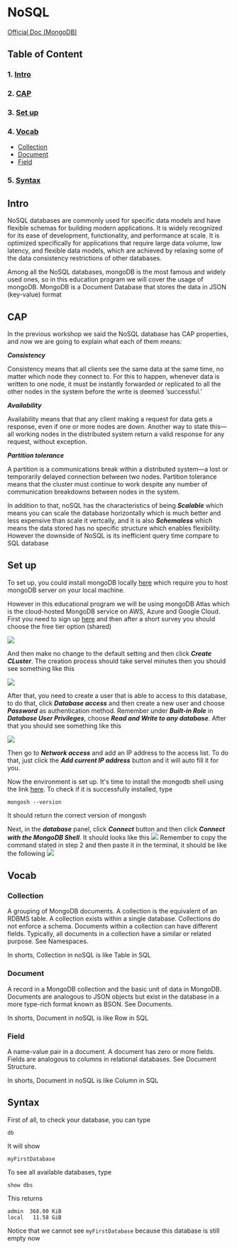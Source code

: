 # NoSQL

[Official Doc (MongoDB)](https://www.mongodb.com/)

## Table of Content
### 1. [Intro](#intro)
### 2. [CAP](#cap)
### 3. [Set up](#set-up)
### 4. [Vocab](#vocab)
* [Collection](#collection)
* [Document](#document)
* [Field](#field)
### 5. [Syntax](#syntax)


## Intro
NoSQL databases are commonly used for specific data models and have flexible schemas for building modern applications. It is widely recognized for its ease of development, functionality, and performance at scale. It is optimized specifically for applications that require large data volume, low latency, and flexible data models, which are achieved by relaxing some of the data consistency restrictions of other databases.

Among all the NoSQL databases, mongoDB is the most famous and widely used ones, so in this education program we will cover the usage of mongoDB. MongoDB is a Document Database that stores the data in JSON (key-value) format 



## CAP
In the previous workshop we said the NoSQL database has CAP properties, and now we are going to explain what each of them means:

***Consistency***

Consistency means that all clients see the same data at the same time, no matter which node they connect to. For this to happen, whenever data is written to one node, it must be instantly forwarded or replicated to all the other nodes in the system before the write is deemed ‘successful.’

***Availability***

Availability means that that any client making a request for data gets a response, even if one or more nodes are down. Another way to state this—all working nodes in the distributed system return a valid response for any request, without exception.

***Partition tolerance***

A partition is a communications break within a distributed system—a lost or temporarily delayed connection between two nodes. Partition tolerance means that the cluster must continue to work despite any number of communication breakdowns between nodes in the system.

In addition to that, noSQL has the characteristics of being ***Scalable*** which means you can scale the database horizontally which is much better and less expensive than scale it vertcally, and it is also ***Schemaless*** which means the data stored has no specific structure which enables flexibility. However the downside of NoSQL is its inefficient query time compare to SQL database

## Set up

To set up, you could install mongoDB locally [here](https://www.mongodb.com/try/download/community) which require you to host mongoDB server on your local machine.

However in this educational program we will be using mongoDB Atlas which is the cloud-hosted MongoDB service on AWS, Azure and Google Cloud. First you need to sign up [here](https://www.mongodb.com/cloud/atlas/lp/try2?utm_source=google&utm_campaign=gs_americas_united_states_search_core_brand_atlas_desktop&utm_term=mongodb%20atlas&utm_medium=cpc_paid_search&utm_ad=e&utm_ad_campaign_id=12212624338&adgroup=115749704063&gclid=Cj0KCQjw-JyUBhCuARIsANUqQ_ImIQY_Mb_pGFM9p8nyOZ33mqomnm2WbYeyIoOUQD8FvPq_mTNa9YwaAijDEALw_wcB) and then after a short survey you should choose the free tier option (shared)

![](free.png)

And then make no change to the default setting and then click ***Create CLuster***. The creation process should take servel minutes then you should see something like this

![](db.png)

After that, you need to create a user that is able to access to this database, to do that, click ***Database access*** and then create a new user and choose ***Password*** as authentication method. Remember under ***Built-in Role*** in ***Database User Privileges***, choose ***Read and Write to any database***. After that you should see something like this

![](user.png)

Then go to ***Network access*** and add an IP address to the access list. To do that, just click the ***Add current IP address*** button and it will auto fill it for you.

Now the environment is set up. It's time to install the mongodb shell using the link [here](https://www.mongodb.com/docs/mongodb-shell/install/#std-label-mdb-shell-install). To check if it is successfully installed, type
```
mongosh --version
```
It should return the correct version of mongosh

Next, in the ***database*** panel, click ***Connect*** button and then click ***Connect with the MongoDB Shell***. It should looks like this
![](shell.png)
Remember to copy the command stated in step 2 and then paste it in the terminal, it should be like the following
![](terminal.png)

## Vocab

### Collection
A grouping of MongoDB documents. A collection is the equivalent of an RDBMS table. A collection exists within a single database. Collections do not enforce a schema. Documents within a collection can have different fields. Typically, all documents in a collection have a similar or related purpose. See Namespaces.

In shorts, Collection in noSQL is like Table in SQL

### Document
A record in a MongoDB collection and the basic unit of data in MongoDB. Documents are analogous to JSON objects but exist in the database in a more type-rich format known as BSON. See Documents.

In shorts, Document in noSQL is like Row in SQL

### Field
A name-value pair in a document. A document has zero or more fields. Fields are analogous to columns in relational databases. See Document Structure.

In shorts, Document in noSQL is like Column in SQL

## Syntax

First of all, to check your database, you can type
```
db
```
It will show
```
myFirstDatabase
```
To see all available databases, type
```
show dbs
```
This returns
```
admin  368.00 KiB
local   11.58 GiB
```
Notice that we cannot see ```myFirstDatabase``` because this database is still empty now
